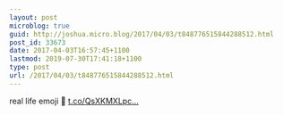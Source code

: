 ```yaml
---
layout: post
microblog: true
guid: http://joshua.micro.blog/2017/04/03/t848776515844288512.html
post_id: 33673
date: 2017-04-03T16:57:45+1100
lastmod: 2019-07-30T17:41:18+1100
type: post
url: /2017/04/03/t848776515844288512.html
---
```

real life emoji 🌄 [t.co/QsXKMXLpc...](https://t.co/QsXKMXLpcC)
